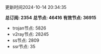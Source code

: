更新时间2024-10-14 20:34:35

**总订阅: 2354**
**总节点: 46416**
**有效节点: 36915**
- trojan节点: 5826
- v2ray节点: 28245
- ss节点: 2809
- ssr节点: 35
